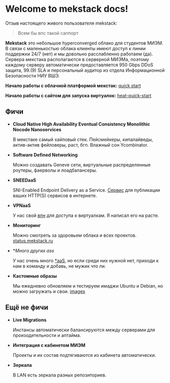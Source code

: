 # Welcome to mekstack docs!


Отзыв настоящего живого пользователя mekstack:

> Всем бы впс такой саппорт

**Mekstack** это небольшое hyperconverged облако для студентов МИЭМ. В связи с
маленькостью облака клиенты имеют доступ к линии поддержки 24/7 (нет) и мы
довольно расслабленно работаем (да).
Сервера мекстака располагаются в серверной МИЭМа, поэтому каждому серверу
автоматически предоставляется 950 Gbps DDoS защита, 99.(9) SLA и персональный
аудитор из отдела Информационной Безопасности НИУ ВШЭ.

**Начало работы с облачной платформой мекстак:** [quick start](quick-start.md)

**Начало работы с сайтом для запуска виртуалок:** [heat-quick-start](heat-quick-start.md)


## Фичи

- **Cloud Native High Availability Eventual Consistency Monolithic Nocode Nanoservices**

  В мекстаке самый хайповый стек. Пейсмейкеры, кипалайведы, актив-актив фейловеры, раст, бгп.
  Влажный сон Ycombinator.

- **Software Defined Networking**

  Можно создавать Geneve сети, виртуальные распределенные роутеры, фаерволы и
  лоадбалансеры.

- **SNEEDaaS**

  SNI-Enabled Endpoint Delivery as a Service.
  [Сервис](#sneedaas) для публикации ваших HTTP(S) сервисов в интернете.

- **VPNaaS**

  У нас свой [впн](#vpnaas) для доступа к виртуалкам. Я написал его на расте.

- **Мониторинг**

  Можно смотреть за здоровьем облака и всех проектов. [status.mekstack.ru](https://status.mekstack.ru/d/YZCsB1Qmz/mekstack-home)

- **Много других *ass**

  У нас очень много [*aaS](https://en.wikipedia.org/wiki/As_a_service),
  но если среди них нужной нет, приходи к нам в команду и добавь, не мужик что ли.

* **Кастомные образы**

  Мы ежедневно обновляем и тестируем имаджи Ubuntu и Debian, но можно
  загружать и свои. [images](images.md)


## Ещё не фичи

- **Live Migrations**

  Инстансы автоматически балансируются между серверами для произодительности и аптайма.

- **Интеграция с кабинетом МИЭМ**

  Проекты и их состав подтягиваются из кабинета автоматически.

- **Зеркала**

  В LAN есть зеркала разных репозиториев.
